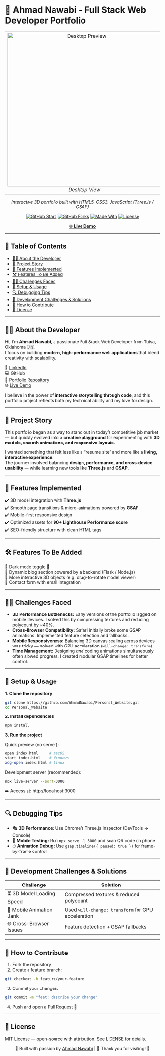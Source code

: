 # 🚀 Ahmad Nawabi - Full Stack Web Developer Portfolio  

<div align="center">
  <table>
    <tr>
      <td align="center">
        <img src="images/portfolio-preview.png" alt="Desktop Preview" width="500"/><br>
        <em>Desktop View</em>
      </td>
      <td align="center">
        <img src="images/portfolio-preview-mobile.png" alt="Mobile Preview" width="250"/><br>
        <em>Mobile View</em>
      </td>
    </tr>
  </table>
  <p><em>Interactive 3D portfolio built with HTML5, CSS3, JavaScript (Three.js / GSAP)</em></p>
</div>  

<div align="center">

[![GitHub Stars](https://img.shields.io/github/stars/AhmadNawabi/Personal_Website?style=for-the-badge)](https://github.com/AhmadNawabi/Personal_Website/stargazers)
[![GitHub Forks](https://img.shields.io/github/forks/AhmadNawabi/Personal_Website?style=for-the-badge)](https://github.com/AhmadNawabi/Personal_Website/network/members)
[![Made With](https://img.shields.io/badge/Made%20With-Three.js%20%26%20GSAP-blue?style=for-the-badge)](#)
[![License](https://img.shields.io/badge/license-MIT-green?style=for-the-badge)](LICENSE)  

[🌐 **Live Demo**](https://ahmadnawabi.github.io/Personal_Website/)

</div>  

---

## 📑 Table of Contents  

- [👨‍💻 About the Developer](#-about-the-developer)  
- [📝 Project Story](#-project-story)  
- [🌟 Features Implemented](#-features-implemented)  
- [🛠️ Features To Be Added](#️-features-to-be-added)  
- [🧗‍♂️ Challenges Faced](#️-challenges-faced)  
- [🚀 Setup & Usage](#-setup--usage)  
- [🔍 Debugging Tips](#-debugging-tips)  
- [🧠 Development Challenges & Solutions](#-development-challenges--solutions)  
- [🤝 How to Contribute](#-how-to-contribute)  
- [📜 License](#-license)  

---

## 👨‍💻 About the Developer  

Hi, I’m **Ahmad Nawabi**, a passionate Full Stack Web Developer from Tulsa, Oklahoma 🇺🇸.  
I focus on building **modern, high-performance web applications** that blend creativity with scalability.  

🔗 [LinkedIn](https://www.linkedin.com/in/ahmadshamoonnawabi)  
💻 [GitHub](https://github.com/AhmadNawabi)   
📂 [Portfolio Repository](https://github.com/AhmadNawabi/Personal_Website)  
🌐 [Live Demo](https://ahmadnawabi.github.io/Personal_Website/)  

I believe in the power of **interactive storytelling through code**, and this portfolio project reflects both my technical ability and my love for design.  

---

## 📝 Project Story  

This portfolio began as a way to stand out in today’s competitive job market — but quickly evolved into a **creative playground** for experimenting with **3D models, smooth animations, and responsive layouts**.  

I wanted something that felt less like a “resume site” and more like a **living, interactive experience**.  
The journey involved balancing **design, performance, and cross-device usability** — while learning new tools like **Three.js** and **GSAP**.  

---

## 🌟 Features Implemented  

✔️ 3D model integration with **Three.js**  
✔️ Smooth page transitions & micro-animations powered by **GSAP**  
✔️ Mobile-first responsive design  
✔️ Optimized assets for **90+ Lighthouse Performance score**  
✔️ SEO-friendly structure with clean HTML tags  

---

## 🛠️ Features To Be Added  

🔲 Dark mode toggle 🌙  
🔲 Dynamic blog section powered by a backend (Flask / Node.js)  
🔲 More interactive 3D objects (e.g. drag-to-rotate model viewer)  
🔲 Contact form with email integration  

---

## 🧗‍♂️ Challenges Faced  

- **3D Performance Bottlenecks:** Early versions of the portfolio lagged on mobile devices. I solved this by compressing textures and reducing polycount by ~40%.  
- **Cross-Browser Compatibility:** Safari initially broke some GSAP animations. Implemented feature detection and fallbacks.  
- **Mobile Responsiveness:** Balancing 3D canvas scaling across devices was tricky — solved with GPU acceleration (`will-change: transform`).  
- **Time Management:** Designing *and* coding animations simultaneously often slowed progress. I created modular GSAP timelines for better control.  

---

## 🚀 Setup & Usage  

**1. Clone the repository**  
```bash
git clone https://github.com/AhmadNawabi/Personal_Website.git  
cd Personal_Website
```

**2. Install dependencies**  
```bash
npm install
```

**3. Run the project**  

Quick preview (no server):  
```bash
open index.html     # macOS  
start index.html    # Windows  
xdg-open index.html # Linux  
```

Development server (recommended):  
```bash
npx live-server --port=3000
```

➡️ Access at: http://localhost:3000  

---

## 🔍 Debugging Tips  

- 🎭 **3D Performance:** Use Chrome’s Three.js Inspector (DevTools → Console)  
- 📱 **Mobile Testing:** Run `npx serve -l 3000` and scan QR code on phone  
- ⏱ **Animation Debug:** Use `gsap.timeline({ paused: true })` for frame-by-frame control  

---

## 🧠 Development Challenges & Solutions  

| Challenge | Solution |
|-----------|----------|
| ⏳ 3D Model Loading Speed | Compressed textures & reduced polycount |
| 📱 Mobile Animation Jank | Used `will-change: transform` for GPU acceleration |
| 🌐 Cross-Browser Issues | Feature detection + GSAP fallbacks |

---

## 🤝 How to Contribute  

1. Fork the repository  
2. Create a feature branch:  
```bash
git checkout -b feature/your-feature
```
3. Commit your changes:  
```bash
git commit -m "feat: describe your change"
```
4. Push and open a Pull Request 🚀  

---

## 📜 License  

MIT License — open-source with attribution. See LICENSE for details.  

<p align="center">🔨 Built with passion by <a href="https://github.com/AhmadNawabi">Ahmad Nawabi</a> | 🌟 Thank you for visiting! 🚀</p>
